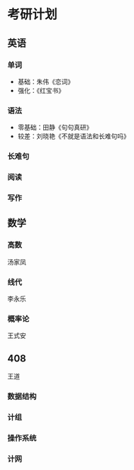 # 考研计划

## 英语

### 单词

- 基础：朱伟《恋词》
- 强化：《红宝书》

### 语法

- 零基础：田静《句句真研》
- 较差：刘晓艳《不就是语法和长难句吗》

### 长难句

### 阅读

### 写作

## 数学

### 高数

汤家凤

### 线代

李永乐

### 概率论

王式安

## 408

王道

### 数据结构

### 计组

### 操作系统

### 计网
